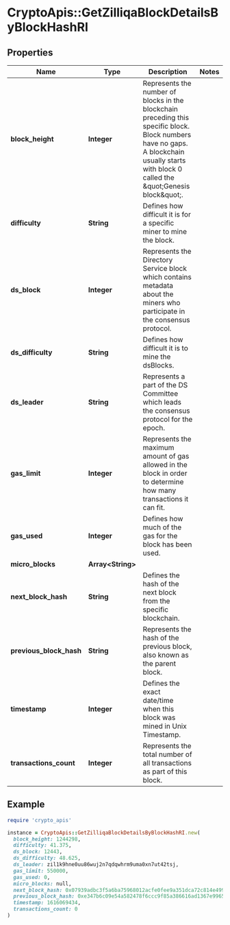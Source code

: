 # CryptoApis::GetZilliqaBlockDetailsByBlockHashRI

## Properties

| Name | Type | Description | Notes |
| ---- | ---- | ----------- | ----- |
| **block_height** | **Integer** | Represents the number of blocks in the blockchain preceding this specific block. Block numbers have no gaps. A blockchain usually starts with block 0 called the \&quot;Genesis block\&quot;. |  |
| **difficulty** | **String** | Defines how difficult it is for a specific miner to mine the block. |  |
| **ds_block** | **Integer** | Represents the Directory Service block which contains metadata about the miners who participate in the consensus protocol. |  |
| **ds_difficulty** | **String** | Defines how difficult it is to mine the dsBlocks. |  |
| **ds_leader** | **String** | Represents a part of the DS Committee which leads the consensus protocol for the epoch. |  |
| **gas_limit** | **Integer** | Represents the maximum amount of gas allowed in the block in order to determine how many transactions it can fit. |  |
| **gas_used** | **Integer** | Defines how much of the gas for the block has been used. |  |
| **micro_blocks** | **Array&lt;String&gt;** |  |  |
| **next_block_hash** | **String** | Defines the hash of the next block from the specific blockchain. |  |
| **previous_block_hash** | **String** | Represents the hash of the previous block, also known as the parent block. |  |
| **timestamp** | **Integer** | Defines the exact date/time when this block was mined in Unix Timestamp. |  |
| **transactions_count** | **Integer** | Represents the total number of all transactions as part of this block. |  |

## Example

```ruby
require 'crypto_apis'

instance = CryptoApis::GetZilliqaBlockDetailsByBlockHashRI.new(
  block_height: 1244298,
  difficulty: 41.375,
  ds_block: 12443,
  ds_difficulty: 48.625,
  ds_leader: zil1k9hne0uu86wuj2n7qdqwhrm9uma0xn7ut42tsj,
  gas_limit: 550000,
  gas_used: 0,
  micro_blocks: null,
  next_block_hash: 0x07939adbc3f5a6ba75968012acfe0fee9a351dca72c814e499fee554281b56b6 Block 1244298 Block 1244300,
  previous_block_hash: 0xe347b6c09e54a582478f6ccc9f85a386616ad1367e9965e5409fab790e538d16 Block 1244296 Block 1244298,
  timestamp: 1616069434,
  transactions_count: 0
)
```


